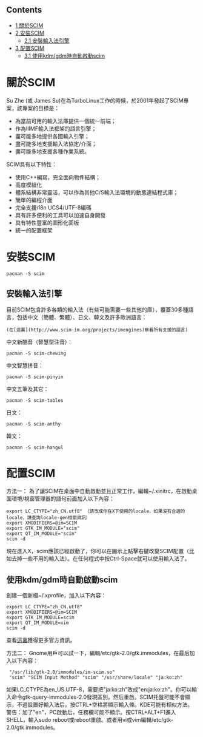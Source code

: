 ## Contents

*   [1 關於SCIM](#.E9.97.9C.E6.96.BCSCIM)
*   [2 安裝SCIM](#.E5.AE.89.E8.A3.9DSCIM)
    *   [2.1 安裝輸入法引擎](#.E5.AE.89.E8.A3.9D.E8.BC.B8.E5.85.A5.E6.B3.95.E5.BC.95.E6.93.8E)
*   [3 配置SCIM](#.E9.85.8D.E7.BD.AESCIM)
    *   [3.1 使用kdm/gdm時自動啟動scim](#.E4.BD.BF.E7.94.A8kdm.2Fgdm.E6.99.82.E8.87.AA.E5.8B.95.E5.95.9F.E5.8B.95scim)

# 關於SCIM

Su Zhe (或 James Su)在為TurboLinux工作的時候，於2001年發起了SCIM專案，該專案的目標是：

*   為當前可用的輸入法庫提供一個統一前端；
*   作為IIIMF輸入法框架的語言引擎；
*   盡可能多地提供各國輸入引擎；
*   盡可能多地支援輸入法協定/介面；
*   盡可能多地支援各種作業系統。

SCIM具有以下特性：

*   使用C++編寫，完全面向物件結構；
*   高度模組化
*   體系結構非常靈活，可以作為其他C/S輸入法環境的動態連結程式庫；
*   簡單的編程介面
*   完全支援i18n UCS4/UTF-8編碼
*   具有許多便利的工具可以加速自身開發
*   具有特性豐富的圖形化面板
*   統一的配置框架

# 安裝SCIM

```
pacman -S scim

```

## 安裝輸入法引擎

目前SCIM包含許多各類的輸入法（有些可能需要一些其他的庫），覆蓋30多種語言，包括中文（簡體、繁體）、日文、韓文及許多歐洲語言：

```
(在[這裏](http://www.scim-im.org/projects/imengines)察看所有支援的語言)

```

中文新酷音（智慧型注音）：

```
pacman -S scim-chewing

```

中文智慧拼音：

```
pacman -S scim-pinyin

```

中文五筆及其它：

```
pacman -S scim-tables

```

日文：

```
pacman -S scim-anthy

```

韓文：

```
pacman -S scim-hangul

```

# 配置SCIM

方法一： 為了讓SCIM在桌面中自動啟動並且正常工作，編輯~/.xinitrc，在啟動桌面環境/視窗管理器的語句前面加入以下內容：

```
export LC_CTYPE="zh_CN.utf8" （請改成你在X下使用的locale，如果沒有合適的locale，請查詢locale-gen相關資訊）
export XMODIFIERS=@im=SCIM
export GTK_IM_MODULE="scim"
export QT_IM_MODULE="scim"
scim -d

```

現在進入X，scim應該已經啟動了，你可以在圖示上點擊右鍵改變SCIM配置（比如去掉一些不用的輸入法）。在任何程式中按Ctrl-Space就可以使用輸入法了。

## 使用kdm/gdm時自動啟動scim

創建一個新檔~/.xprofile，加入以下內容：

```
export LC_CTYPE="zh_CN.utf8" 
export XMODIFIERS=@im=SCIM
export GTK_IM_MODULE=scim
export QT_IM_MODULE=xim
scim -d

```

查看[這裏](https://www.archlinux.org/news/166/)獲得更多官方資訊。

方法二： Gnome用戶可以試一下，編輯/etc/gtk-2.0/gtk.immodules，在最后加入以下內容：

```
 "/usr/lib/gtk-2.0/immodules/im-scim.so" 
 "scim" "SCIM Input Method" "scim" "/usr/share/locale" "ja:ko:zh" 

```

如果LC_CTYPE為en_US.UTF-8，需要把"ja:ko:zh"改成"en:ja:ko:zh"。你可以輸入命令gtk-query-immodules-2.0發現區別。然后重啟。SCIM托盤可能不會顯示，不過設置好輸入法后，按CTRL+空格將顯示輸入條。KDE可能有相似方法。警告：加了"en"，PC啟動后，任務欄可能不顯示。按CTRL+ALT+F1進入SHELL，輸入sudo reboot或reboot重啟。或者用vi或vim編輯/etc/gtk-2.0/gtk.immodules。